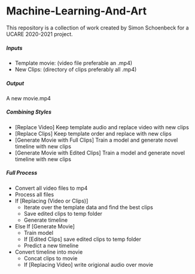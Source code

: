 # Machine-Learning-And-Art
This repository is a collection of work created by Simon Schoenbeck for a UCARE 2020-2021 project.

##### Inputs
* Template movie: (video file preferable an .mp4)
* New Clips: (directory of clips preferably all .mp4)
##### Output
A new movie.mp4
##### Combining Styles
* [Replace Video] Keep template audio and replace video with new clips
* [Replace Clips] Keep template order and replace with new clips
* [Generate Movie with Full Clips] Train a model and generate novel timeline with new clips
* [Generate Movie with Edited Clips] Train a model and generate novel timeline with new clips
##### Full Process
* Convert all video files to mp4
* Process all files
* If [Replacing (Video or Clips)]
    * Iterate over the template data and find the best clips
    * Save edited clips to temp folder
    * Generate timeline
* Else If [Generate Movie]
    * Train model
    * If [Edited Clips] save edited clips to temp folder
    * Predict a new timeline
* Convert timeline into movie
    * Concat clips to movie
    * If [Replacing Video] write origional audio over movie


